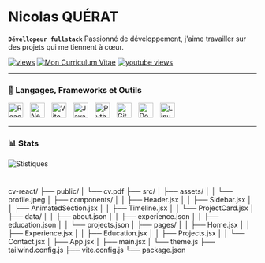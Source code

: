 # Nicolas QUÉRAT
**`Dévellopeur fullstack`**
Passionné de développement, j'aime travailler sur des projets qui me tiennent à cœur.



  <p align="left">
     <a href="https://github.com/Nickosss97435">
         <img alt="views" title="views" src="https://b2nservices.com"/></a> 
      <a href="https://cv-nickosss35974.vercel.app/">
         <img alt="Mon Curriculum Vitae" title="Voir le site" src="https://cdn.jsdelivr.net/gh/FortAwesome/Font-Awesome/svgs/solid/globe.svg"/></a> 
      <a href="https://www.youtube.com">
         <img alt="youtube views" title="YouTube views" src="https://cdn.jsdelivr.net/gh/devicons/devicon/icons/youtube/youtube-original.svg"/></a> 
  

       
       



   </p>





   ---

### 🧰 Langages, Frameworks et Outils

<p align="left">
<img src="https://cdn.jsdelivr.net/gh/devicons/devicon/icons/react/react-original.svg" alt="React" width="30px" style="padding-right:10px;" />
   <img src="https://cdn.jsdelivr.net/gh/devicons/devicon/icons/nextjs/nextjs-original.svg" alt="Next.js" width="30px" style="padding-right:10px;" />
   <img src="https://cdn.jsdelivr.net/gh/vitejs/vite/docs/public/logo.svg" alt="Vite" width="30px" style="padding-right:10px;" />
   <!-- <img src="https://cdn.jsdelivr.net/gh/devicons/devicon/icons/spring/spring-original.svg" alt="Spring Boot" width="30px" style="padding-right:10px;" /> -->
   <!-- <img src="https://cdn.jsdelivr.net/gh/devicons/devicon/icons/java/java-original.svg" alt="Java" width="30px" style="padding-right:10px;" /> -->
   <!-- <img src="https://cdn.jsdelivr.net/gh/devicons/devicon/icons/c/c-original.svg" alt="C" width="30px" style="padding-right:10px;" /> -->
   <img src="https://cdn.jsdelivr.net/gh/devicons/devicon/icons/javascript/javascript-plain.svg" alt="JavaScript" width="30px" style="padding-right:10px;" />
   <img src="https://cdn.jsdelivr.net/gh/devicons/devicon/icons/python/python-original.svg" alt="Python" width="30px" style="padding-right:10px;" />
   <img src="https://cdn.jsdelivr.net/gh/devicons/devicon/icons/git/git-original.svg" alt="Git" width="30px" style="padding-right:10px;" />
   <img src="https://cdn.jsdelivr.net/gh/devicons/devicon/icons/docker/docker-original.svg" alt="Docker" width="30px" style="padding-right:10px;" />
   <img src="https://cdn.jsdelivr.net/gh/devicons/devicon/icons/linux/linux-original.svg" alt="Linux" width="30px" style="padding-right:10px;" />
</p>

   ---

### 📊 Stats

![Stistiques ](https://github-readme-stats.vercel.app/api?username=Nickosss97435&show_icons=true&theme=gruvbox)



#





[youtube]: https://www.youtube.com/

cv-react/
├── public/
│   └── cv.pdf
├── src/
│   ├── assets/
│   │   └── profile.jpeg
│   ├── components/
│   │   ├── Header.jsx
│   │   ├── Sidebar.jsx
│   │   ├── AnimatedSection.jsx
│   │   ├── Timeline.jsx
│   │   └── ProjectCard.jsx
│   ├── data/
│   │   ├── about.json
│   │   ├── experience.json
│   │   ├── education.json
│   │   └── projects.json
│   ├── pages/
│   │   ├── Home.jsx
│   │   ├── Experience.jsx
│   │   ├── Education.jsx
│   │   ├── Projects.jsx
│   │   └── Contact.jsx
│   ├── App.jsx
│   ├── main.jsx
│   └── theme.js
├── tailwind.config.js
├── vite.config.js
└── package.json